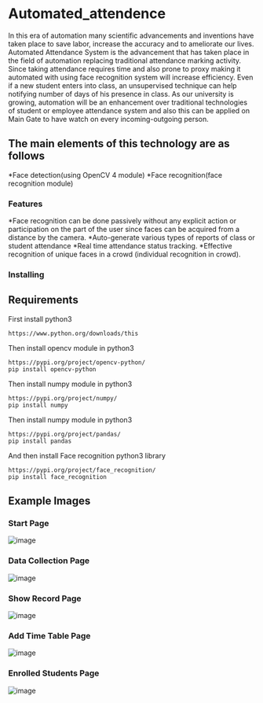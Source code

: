 # Automated_attendence

In this era of automation many scientific advancements and inventions have taken place to save labor, increase the accuracy and to ameliorate our lives. Automated Attendance System is the advancement that has taken place in the field of automation replacing traditional attendance marking activity. Since taking attendance requires time and also prone to proxy making it automated with using face recognition system will increase efficiency. Even if a new student enters into class, an unsupervised technique can help notifying number of days of his presence in class. As our university is growing, automation will be an enhancement over traditional technologies of student or employee attendance system and also this can be applied on Main Gate to have watch on every incoming-outgoing person.

## The main elements of this technology are as follows

*Face detection(using OpenCV 4 module)
*Face recognition(face recognition module)

### Features

*Face recognition can be done passively without any explicit action or participation on the part of the user since faces can be acquired from a distance by the camera.
*Auto-generate various types of reports of class or student attendance
*Real time attendance status tracking.
*Effective recognition of unique faces in a crowd (individual recognition in crowd).

### Installing

## Requirements

First install python3 

```
https://www.python.org/downloads/this 
```

Then install opencv module in python3 

```
https://pypi.org/project/opencv-python/
pip install opencv-python
```

Then install numpy module in python3

```
https://pypi.org/project/numpy/
pip install numpy
```

Then install numpy module in python3

```
https://pypi.org/project/pandas/
pip install pandas
```

And then install Face recognition python3 library

```
https://pypi.org/project/face_recognition/
pip install face_recognition
```

## Example Images

### Start Page

![image](https://drive.google.com/file/d/1rCKajwp58Es7cXvGfVpnR2jnFR53KKqD/view?usp=sharing)

### Data Collection Page

![image](https://drive.google.com/file/d/1ValH02I6hDYF1hjkBxp5ZZwJXM3OnORq/view?usp=sharing)

### Show Record Page

![image](https://drive.google.com/file/d/1P23Ig1D_TE-uGSUc_yFPDV1khZaYIQ4h/view?usp=sharing)

### Add Time Table Page

![image](https://drive.google.com/file/d/19OZkx47qKenmK3H6N7etpBZnWcbdb6uq/view?usp=sharing)

### Enrolled Students Page

![image](https://drive.google.com/open?id=1tg_hAS12coS7Oks3Vg3dEkeha6qWJ2fs)